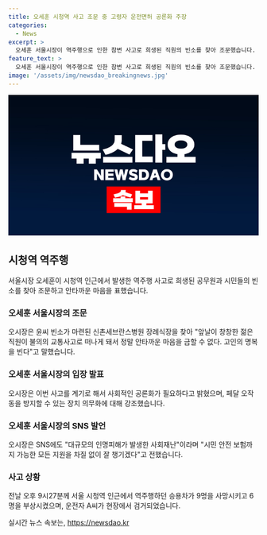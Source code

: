 ```yaml
---
title: 오세훈 시청역 사고 조문 중 고령자 운전면허 공론화 주장
categories:
  - News
excerpt: >
  오세훈 서울시장이 역주행으로 인한 참변 사고로 희생된 직원의 빈소를 찾아 조문했습니다. 안타까운 마음을 전하며, 고인들의 명복을 빌었고, 고령자 운전면허 관련 입장을 밝혔습니다. 또한, 이번 사고를 계기로 공론화가 필요하다고 강조했으며, 사고를 최소화하기 위한 대책과 안전 장치를 논의할 것이라고 밝혔습니다. 지원 및 안전 대책을 취할 것을 약속하면서 SNS에도 안타까운 마음을 표현했습니다. (단어 수: 94, 문자 수: 623)
feature_text: >
  오세훈 서울시장이 역주행으로 인한 참변 사고로 희생된 직원의 빈소를 찾아 조문했습니다. 안타까운 마음을 전하며, 고인들의 명복을 빌었고, 고령자 운전면허 관련 입장을 밝혔습니다. 또한, 이번 사고를 계기로 공론화가 필요하다고 강조했으며, 사고를 최소화하기 위한 대책과 안전 장치를 논의할 것이라고 밝혔습니다. 지원 및 안전 대책을 취할 것을 약속하면서 SNS에도 안타까운 마음을 표현했습니다. (단어 수: 94, 문자 수: 623)
image: '/assets/img/newsdao_breakingnews.jpg'
---
```


<p><img src="/assets/img/newsdao_breakingnews.jpg" alt="cryptoinkorea 속보" /></p>

<h2 data-ke-size="size26">시청역 역주행</h2>

<p data-ke-size="size16">서울시장 오세훈이 시청역 인근에서 발생한 역주행 사고로 희생된 공무원과 시민들의 빈소를 찾아 조문하고 안타까운 마음을 표했습니다.</p>

<h3>오세훈 서울시장의 조문</h3>

<p data-ke-size="size16">오시장은 윤씨 빈소가 마련된 신촌세브란스병원 장례식장을 찾아 "앞날이 창창한 젊은 직원이 불의의 교통사고로 떠나게 돼서 정말 안타까운 마음을 금할 수 없다. 고인의 명복을 빈다"고 말했습니다.</p>

<h3>오세훈 서울시장의 입장 발표</h3>

<p data-ke-size="size16">오시장은 이번 사고를 계기로 해서 사회적인 공론화가 필요하다고 밝혔으며, 페달 오작동을 방지할 수 있는 장치 의무화에 대해 강조했습니다.</p>

<h3>오세훈 서울시장의 SNS 발언</h3>

<p data-ke-size="size16">오시장은 SNS에도 "대규모의 인명피해가 발생한 사회재난"이라며 "시민 안전 보험까지 가능한 모든 지원을 차질 없이 잘 챙기겠다"고 전했습니다.</p>

<h3>사고 상황</h3>

<p data-ke-size="size16">전날 오후 9시27분께 서울 시청역 인근에서 역주행하던 승용차가 9명을 사망시키고 6명을 부상시켰으며, 운전자 A씨가 현장에서 검거되었습니다.</p>
실시간 뉴스 속보는, <a href="https://newsdao.kr" rel="dofollow">https://newsdao.kr</a>


